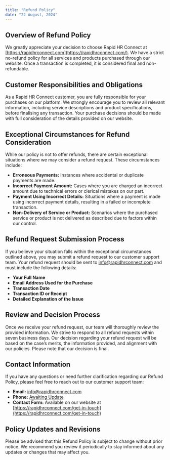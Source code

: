 ```yaml
---
title: "Refund Policy"
date: "22 August, 2024"
---
```


## Overview of Refund Policy

We greatly appreciate your decision to choose Rapid HR Connect at [https://rapidhrconnect.com](https://rapidhrconnect.com/). We have a strict no-refund policy for all services and products purchased through our website. Once a transaction is completed, it is considered final and non-refundable.

## Customer Responsibilities and Obligations

As a Rapid HR Connect customer, you are fully responsible for your purchases on our platform. We strongly encourage you to review all relevant information, including service descriptions and product specifications, before finalising any transaction. Your purchase decisions should be made with full consideration of the details provided on our website.

## Exceptional Circumstances for Refund Consideration

While our policy is not to offer refunds, there are certain exceptional situations where we may consider a refund request. These circumstances include:

- **Erroneous Payments:** Instances where accidental or duplicate payments are made.
- **Incorrect Payment Amount:** Cases where you are charged an incorrect amount due to technical errors or clerical mistakes on our part.
- **Payment Using Incorrect Details:** Situations where a payment is made using incorrect payment details, resulting in a failed or incomplete transaction.
- **Non-Delivery of Service or Product:** Scenarios where the purchased service or product is not delivered as described due to factors within our control.

## Refund Request Submission Process

If you believe your situation falls within the exceptional circumstances outlined above, you may submit a refund request to our customer support team. Your refund request should be sent to [info@rapidhrconnect.com](mailto:info@rapidhrconnect.com) and must include the following details:

- **Your Full Name**
- **Email Address Used for the Purchase**
- **Transaction Date**
- **Transaction ID or Receipt**
- **Detailed Explanation of the Issue**

## Review and Decision Process

Once we receive your refund request, our team will thoroughly review the provided information. We strive to respond to all refund requests within seven business days. Our decision regarding your refund request will be based on the case’s merits, the information provided, and alignment with our policies. Please note that our decision is final.

## Contact Information

If you have any questions or need further clarification regarding our Refund Policy, please feel free to reach out to our customer support team:

- **Email:** [info@rapidhrconnect.com](mailto:info@rapidhrconnect.com)
- **Phone:** [Awaiting Update](#)
- **Contact Form:** Available on our website at [https://rapidhrconnect.com/get-in-touch](https://rapidhrconnect.com/get-in-touch)

## Policy Updates and Revisions

Please be advised that this Refund Policy is subject to change without prior notice. We recommend you review it periodically to stay informed about any updates or changes that may affect you.
